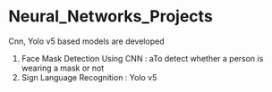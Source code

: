 # Neural_Networks_Projects
Cnn, Yolo v5 based models are developed
1) Face Mask Detection Using CNN : aTo detect whether a person is wearing a mask or not
2) Sign Language Recognition : Yolo v5
